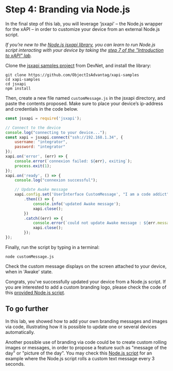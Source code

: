 # Step 4: Branding via Node.js

In the final step of this lab, you will leverage ‘jsxapi’ – the Node.js wrapper for the xAPI – in order to customize your device from an external Node.js script. 

_If you’re new to the [Node.js jsxapi library](https://github.com/cisco-ce/jsxapi), you can learn to run Node.js script interacting with your device by taking the [step 7 of the "Introduction to xAPI" lab](https://learninglabs.cisco.com/lab/collab-xapi-intro/step/7)._

Clone the [jsxapi samples project]( https://github.com/ObjectIsAdvantag/xapi-samples) from DevNet, and install the library:

```shell
git clone https://github.com/ObjectIsAdvantag/xapi-samples
cd xapi-samples
cd jsxapi
npm install 
```

Then, create a new file named `customMessage.js` in the jsxapi directory, and paste the contents proposed. 
Make sure to place your device’s ip-address and credentials in the code below.

```javascript
const jsxapi = require('jsxapi');

// Connect to the device
console.log("connecting to your device...");
const xapi = jsxapi.connect("ssh://192.168.1.34", {
    username: "integrator",
    password: "integrator"
});
xapi.on('error', (err) => {
    console.error(`connexion failed: ${err}, exiting`);
    process.exit(1);
});
xapi.on('ready', () => {
    console.log("connexion successful");

    // Update Awake message
    xapi.config.set('UserInterface CustomMessage', "I am a code addict")
        .then(() => {
            console.info('updated Awake message');
            xapi.close();
        })
        .catch((err) => {
            console.error(`could not update Awake message : ${err.message}`);
            xapi.close();
        });
});
```
	
Finally, run the script by typing in a terminal:

```shell
node customMessage.js
```

Check the custom message displays on the screen attached to your device, when in 'Awake' state.

Congrats, you've successfully updated your device from a Node.js script.
If you are interested to add a custom branding logo, please check the code of this [provided Node.js script](https://github.com/ObjectIsAdvantag/xapi-samples/blob/master/jsxapi/6-branding-logo.js).


## To go further

In this lab, we showed how to add your own branding messages and images via code, illustrating how it is possible to update one or several devices automatically. 

Another possible use of branding via code could be to create custom rolling images or messages, in order to propose a feature such as "message of the day" or "picture of the day".
You may check this [Node.js script](https://github.com/ObjectIsAdvantag/xapi-samples/blob/master/jsxapi/5-rolling-messages.js) for an example where the Node.js script rolls a custom text message every 3 seconds.
